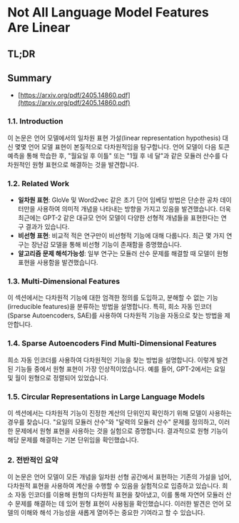 # Not All Language Model Features Are Linear
## TL;DR
## Summary
- [https://arxiv.org/pdf/2405.14860.pdf](https://arxiv.org/pdf/2405.14860.pdf)

### 1.1. Introduction
이 논문은 언어 모델에서의 일차원 표현 가설(linear representation hypothesis) 대신 몇몇 언어 모델 표현이 본질적으로 다차원적임을 탐구합니다. 언어 모델이 다음 토큰 예측을 통해 학습한 후, "월요일 후 이틀" 또는 "1월 후 네 달"과 같은 모듈러 산수를 다차원적인 원형 표현으로 해결하는 것을 발견합니다.

### 1.2. Related Work
- **일차원 표현**: GloVe 및 Word2vec 같은 초기 단어 임베딩 방법은 단순한 공차 데이터만을 사용하여 의미적 개념을 나타내는 방향을 가지고 있음을 발견했습니다. 더욱 최근에는 GPT-2 같은 대규모 언어 모델이 다양한 선형적 개념들을 표현한다는 연구 결과가 있습니다.
- **비선형 표현**: 비교적 적은 연구만이 비선형적 기능에 대해 다룹니다. 최근 몇 가지 연구는 장난감 모델을 통해 비선형 기능이 존재함을 증명했습니다.
- **알고리즘 문제 해석가능성**: 일부 연구는 모듈러 산수 문제를 해결할 때 모델이 원형 표현을 사용함을 발견했습니다.

### 1.3. Multi-Dimensional Features
이 섹션에서는 다차원적 기능에 대한 엄격한 정의를 도입하고, 분해할 수 없는 기능(irreducible features)을 분류하는 방법을 설명합니다. 특히, 희소 자동 인코더(Sparse Autoencoders, SAE)를 사용하여 다차원적 기능을 자동으로 찾는 방법을 제안합니다.

### 1.4. Sparse Autoencoders Find Multi-Dimensional Features
희소 자동 인코더를 사용하여 다차원적인 기능을 찾는 방법을 설명합니다. 이렇게 발견된 기능들 중에서 원형 표현이 가장 인상적이었습니다. 예를 들어, GPT-2에서는 요일 및 월이 원형으로 정렬되어 있었습니다.

### 1.5. Circular Representations in Large Language Models
이 섹션에서는 다차원적 기능이 진정한 계산의 단위인지 확인하기 위해 모델이 사용하는 경우를 찾습니다. "요일의 모듈러 산수"와 "달력의 모듈러 산수" 문제를 정의하고, 이러한 문제에서 원형 표현을 사용하는 것을 실험으로 증명합니다. 결과적으로 원형 기능이 해당 문제를 해결하는 기본 단위임을 확인했습니다.

### 2. 전반적인 요약
이 논문은 언어 모델이 모든 개념을 일차원 선형 공간에서 표현하는 기존의 가설을 넘어, 다차원적 표현을 사용하여 계산을 수행할 수 있음을 실험적으로 입증하고 있습니다. 희소 자동 인코더를 이용해 원형의 다차원적 표현을 찾아냈고, 이를 통해 자연어 모듈러 산수 문제를 해결하는 데 있어 원형 표현이 사용됨을 확인했습니다. 이러한 발견은 언어 모델의 이해와 해석 가능성을 새롭게 열어주는 중요한 기여라고 할 수 있습니다.